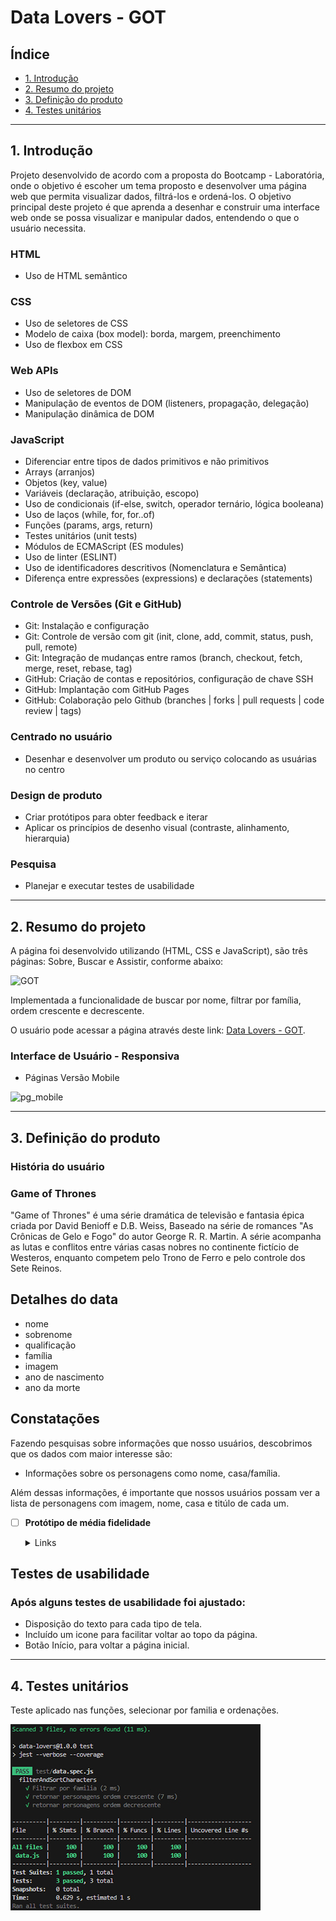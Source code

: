 # Data Lovers - GOT

## Índice

* [1. Introdução](#1-introdução)
* [2. Resumo do projeto](#2-resumo-do-projeto)
* [3. Definição do produto](#3-definição-do-produto)
* [4. Testes unitários](#4-testes-unitários)


***

## 1. Introdução

Projeto desenvolvido de acordo com a proposta do Bootcamp - Laboratória, onde o objetivo é escoher um tema proposto e desenvolver uma página web que permita visualizar dados, filtrá-los e ordená-los.
O objetivo principal deste projeto é que aprenda a desenhar e construir uma interface web onde se possa visualizar e manipular dados, entendendo o que o usuário necessita.

### HTML
- Uso de HTML semântico
### CSS
- Uso de seletores de CSS
- Modelo de caixa (box model): borda, margem, preenchimento
- Uso de flexbox em CSS
### Web APIs
- Uso de seletores de DOM
- Manipulação de eventos de DOM (listeners, propagação, delegação)
- Manipulação dinâmica de DOM
### JavaScript
- Diferenciar entre tipos de dados primitivos e não primitivos
- Arrays (arranjos)
- Objetos (key, value)
- Variáveis (declaração, atribuição, escopo)
- Uso de condicionais (if-else, switch, operador ternário, lógica booleana)
- Uso de laços (while, for, for..of)
- Funções (params, args, return)
- Testes unitários (unit tests)
- Módulos de ECMAScript (ES modules)
- Uso de linter (ESLINT)
- Uso de identificadores descritivos (Nomenclatura e Semântica)
- Diferença entre expressões (expressions) e declarações (statements)
### Controle de Versões (Git e GitHub)
- Git: Instalação e configuração
- Git: Controle de versão com git (init, clone, add, commit, status, push, pull, remote)
- Git: Integração de mudanças entre ramos (branch, checkout, fetch, merge, reset, rebase, tag)
- GitHub: Criação de contas e repositórios, configuração de chave SSH
- GitHub: Implantação com GitHub Pages
- GitHub: Colaboração pelo Github (branches | forks | pull requests | code review | tags)
### Centrado no usuário
- Desenhar e desenvolver um produto ou serviço colocando as usuárias no centro
### Design de produto
- Criar protótipos para obter feedback e iterar
- Aplicar os princípios de desenho visual (contraste, alinhamento, hierarquia)
### Pesquisa
- Planejar e executar testes de usabilidade

***

## 2. Resumo do projeto

A página foi desenvolvido utilizando (HTML, CSS e JavaScript), são três páginas: Sobre, Buscar e Assistir, conforme abaixo:

![GOT](https://media.giphy.com/media/v1.Y2lkPTc5MGI3NjExdm10OHdwcHFva2owamp3Z2p1OW9pcnlqMGg4dDI3em9vbXMxMTNiaiZlcD12MV9pbnRlcm5hbF9naWZfYnlfaWQmY3Q9Zw/2LKQTtCUnK4AcD6oH4/giphy.gif)

Implementada a funcionalidade de buscar por nome, filtrar por família, ordem crescente e decrescente.

O usuário pode acessar a página através deste link: [Data Lovers - GOT](https://febbex.github.io/SAP011-data-lovers/). 

### Interface de Usuário - Responsiva

* Páginas Versão Mobile

![pg_mobile](https://media.giphy.com/media/v1.Y2lkPTc5MGI3NjExNmY3dTVvNnYwMmoyNTlrYTdtMHB2OTZrOXB0NTlkc3NlY3dscGNyNCZlcD12MV9pbnRlcm5hbF9naWZfYnlfaWQmY3Q9Zw/eDQnm0X4LqgaIsntnv/giphy.gif)

***

## 3. Definição do produto

### História do usuário 

### Game of Thrones

"Game of Thrones" é uma série dramática de televisão e
fantasia épica criada por David Benioff e D.B. Weiss,
Baseado na série de romances "As Crônicas de Gelo e Fogo"
do autor George R. R. Martin. A série acompanha as lutas e
conflitos entre várias casas nobres no continente fictício
de Westeros, enquanto competem pelo Trono de Ferro e pelo
controle dos Sete Reinos.

## Detalhes do data

- nome
- sobrenome
- qualificação
- família
- imagem
- ano de nascimento
- ano da morte

## Constatações

Fazendo pesquisas sobre
informações que nosso
usuários, descobrimos que os dados com maior
interesse são:

- Informações sobre os personagens como nome,
casa/família.

Além dessas informações, é importante que nossos usuários possam ver a
lista de personagens com imagem, nome, casa e titúlo de cada um.


- [ ] **Protótipo de média fidelidade**

  <details><summary>Links</summary><p>

  * [Interface - ideia inicial](https://dataloversgot.my.canva.site/)
</p></details>

## Testes de usabilidade

### Após alguns testes de usabilidade foi ajustado: 

* Disposição do texto para cada tipo de tela.
* Incluído um icone para facilitar voltar ao topo da página.
* Botão Início, para voltar a página inicial.

***

## 4. Testes unitários

Teste aplicado nas funções, selecionar por familia e ordenações.

![testes](./testes.jpg)


